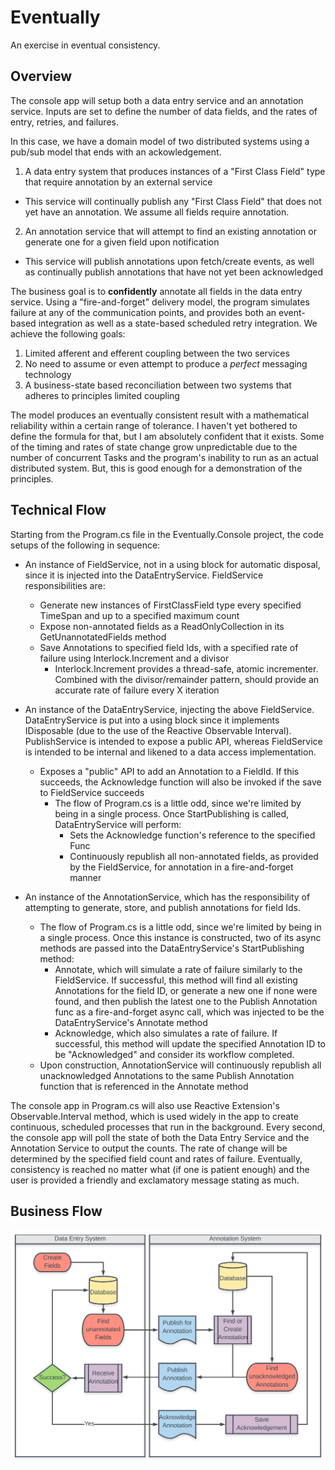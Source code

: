 # Eventually
An exercise in eventual consistency.

## Overview

The console app will setup both a data entry service and an annotation service. Inputs are set to define the number of data fields, and the rates of entry, retries, and failures.

In this case, we have a domain model of two distributed systems using a pub/sub model that ends with an ackowledgement.
1. A data entry system that produces instances of a "First Class Field" type that require annotation by an external service
   
  - This service will continually publish any "First Class Field" that does not yet have an annotation. We assume all fields require annotation.
2. An annotation service that will attempt to find an existing annotation or generate one for a given field upon notification
   
  - This service will publish annotations upon fetch/create events, as well as continually publish annotations that have not yet been acknowledged

The business goal is to **confidently** annotate all fields in the data entry service. Using a "fire-and-forget" delivery model, the program simulates failure at any of the communication points, and provides both an event-based integration as well as a state-based scheduled retry integration. We achieve the following goals:
1. Limited afferent and efferent coupling between the two services
2. No need to assume or even attempt to produce a *perfect* messaging technology
3. A business-state based reconciliation between two systems that adheres to principles limited coupling

The model produces an eventually consistent result with a mathematical reliability within a certain range of tolerance. I haven't yet bothered to define the formula for that, but I am absolutely confident that it exists. Some of the timing and rates of state change grow unpredictable due to the number of concurrent Tasks and the program's inability to run as an actual distributed system. But, this is good enough for a demonstration of the principles.

## Technical Flow

Starting from the Program.cs file in the Eventually.Console project, the code setups of the following in sequence:

* An instance of FieldService, not in a using block for automatic disposal, since it is injected into the DataEntryService. FieldService responsibilities are:
  * Generate new instances of FirstClassField type every specified TimeSpan and up to a specified maximum count
  * Expose non-annotated fields as a ReadOnlyCollection in its GetUnannotatedFields method
  * Save Annotations to specified field Ids, with a specified rate of failure using Interlock.Increment and a divisor
    * Interlock.Increment provides a thread-safe, atomic incrementer. Combined with the divisor/remainder pattern, should provide an accurate rate of failure every X iteration


* An instance of the DataEntryService, injecting the above FieldService. DataEntryService is put into a using block since it implements IDisposable (due to the use of the Reactive Observable Interval). PublishService is intended to expose a public API, whereas FieldService is intended to be internal and likened to a data access implementation.
  * Exposes a "public" API to add an Annotation to a FieldId. If this succeeds, the Acknowledge function will also be invoked if the save to FieldService succeeds
      * The flow of Program.cs is a little odd, since we're limited by being in a single process. Once StartPublishing is called, DataEntryService will perform:
        * Sets the Acknowledge function's reference to the specified Func
        * Continuously republish all non-annotated fields, as provided by the FieldService, for annotation in a fire-and-forget manner


* An instance of the AnnotationService, which has the responsibility of attempting to generate, store, and publish annotations for field Ids.
  * The flow of Program.cs is a little odd, since we're limited by being in a single process. Once this instance is constructed, two of its async methods are passed into the DataEntryService's StartPublishing method:
    * Annotate, which will simulate a rate of failure similarly to the FieldService. If successful, this method will find all existing Annotations for the field ID, or generate a new one if none were found, and then publish the latest one to the Publish Annotation func as a fire-and-forget async call, which was injected to be the DataEntryService's Annotate method
    * Acknowledge, which also simulates a rate of failure. If successful, this method will update the specified Annotation ID to be "Acknowledged" and consider its workflow completed.
  * Upon construction, AnnotationService will continuously republish all unacknowledged Annotations to the same Publish Annotation function that is referenced in the Annotate method

The console app in Program.cs will also use Reactive Extension's Observable.Interval method, which is used widely in the app to create continuous, scheduled processes that run in the background. Every second, the console app will poll the state of both the Data Entry Service and the Annotation Service to output the counts. The rate of change will be determined by the specified field count and rates of failure. Eventually, consistency is reached no matter what (if one is patient enough) and the user is provided a friendly and exclamatory message stating as much.

## Business Flow

![Eventually Consistent Flow](./doc/Eventually.svg "Eventually Consistent Flow")
